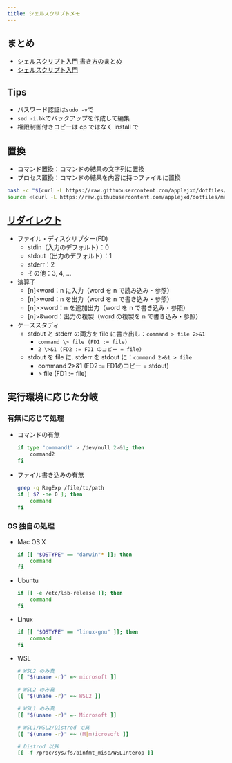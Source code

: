 ```yaml
---
title: シェルスクリプトメモ
---
```


## まとめ

- [シェルスクリプト入門 書き方のまとめ](http://motw.mods.jp/shellscript/tutorial.html)
- [シェルスクリプト入門](https://web.archive.org/web/20171016064310/http://www.k4.dion.ne.jp/~mms/unix/shellscript/index.html)

## Tips

- パスワード認証は`sudo -v`で
- `sed -i.bk`でバックアップを作成して編集
- 権限制御付きコピーは cp ではなく install で 

## 置換

- コマンド置換：コマンドの結果の文字列に置換
- プロセス置換：コマンドの結果を内容に持つファイルに置換

```bash
bash -c "$(curl -L https://raw.githubusercontent.com/applejxd/dotfiles/master/install.sh)" # コマンド置換
source <(curl -L https://raw.githubusercontent.com/applejxd/dotfiles/master/deploy.sh) # プロセス置換
```

## [リダイレクト](https://qiita.com/laikuaut/items/e1cc312ffc7ec2c872fc)

- ファイル・ディスクリプター(FD)
  - stdin（入力のデフォルト）：0
  - stdout（出力のデフォルト）：1
  - stderr：2
  - その他：3, 4, ...
- 演算子
  - [n]<word：n に入力（word を n で読み込み・参照）
  - [n]\>word：n を出力（word を n で書き込み・参照）
  - [n]\>\>word：n を追加出力（word を n で書き込み・参照）
  - [n]\>&word：出力の複製（word の複製を n で書き込み・参照）
- ケーススタディ
  - stdout と stderr の両方を file に書き出し：`command > file 2>&1`
    - `command \> file (FD1 := file)`
    - `2 \>&1 (FD2 := FD1 のコピー = file)`
  - stdout を file に. stderr を stdout に：`command 2>&1 > file`
    - command 2\>&1 (FD2 := FD1のコピー = stdout)
    - \> file (FD1 := file)

## 実行環境に応じた分岐

### 有無に応じて処理

- コマンドの有無

    ```bash
    if type "command1" > /dev/null 2>&1; then
        command2
    fi
    ```

- ファイル書き込みの有無

    ```bash
    grep -q RegExp /file/to/path
    if [ $? -ne 0 ]; then
        command
    fi
    ```

### OS 独自の処理

- Mac OS X

    ```bash
    if [[ "$OSTYPE" == "darwin"* ]]; then
        command
    fi
    ```

- Ubuntu

    ```bash
    if [[ -e /etc/lsb-release ]]; then
        command
    fi
    ```

- Linux

    ```bash
    if [[ "$OSTYPE" == "linux-gnu" ]]; then
        command
    fi
    ```

- WSL

    ```bash
    # WSL2 のみ真
    [[ "$(uname -r)" =~ microsoft ]]
    
    # WSL2 のみ真
    [[ "$(uname -r)" =~ WSL2 ]]
    
    # WSL1 のみ真
    [[ "$(uname -r)" =~ Microsoft ]]
    
    # WSL1/WSL2/Distrod で真
    [[ "$(uname -r)" =~ (M|m)icrosoft ]]
    
    # Distrod 以外
    [[ -f /proc/sys/fs/binfmt_misc/WSLInterop ]]
    ```
